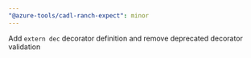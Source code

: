```yaml
---
"@azure-tools/cadl-ranch-expect": minor
---
```


Add `extern dec` decorator definition and remove deprecated decorator validation
